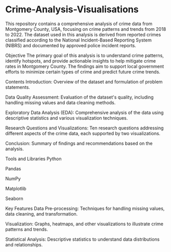 # Crime-Analysis-Visualisations
This repository contains a comprehensive analysis of crime data from Montgomery County, USA, focusing on crime patterns and trends from 2018 to 2022. The dataset used in this analysis is derived from reported crimes classified according to the National Incident-Based Reporting System (NIBRS) and documented by approved police incident reports.

Objective
The primary goal of this analysis is to understand crime patterns, identify hotspots, and provide actionable insights to help mitigate crime rates in Montgomery County. The findings aim to support local government efforts to minimize certain types of crime and predict future crime trends.

Contents
Introduction: Overview of the dataset and formulation of problem statements.

Data Quality Assessment: Evaluation of the dataset's quality, including handling missing values and data cleaning methods.

Exploratory Data Analysis (EDA): Comprehensive analysis of the data using descriptive statistics and various visualization techniques.

Research Questions and Visualizations: Ten research questions addressing different aspects of the crime data, each supported by two visualizations.

Conclusion: Summary of findings and recommendations based on the analysis.

Tools and Libraries
Python

Pandas

NumPy

Matplotlib

Seaborn

Key Features
Data Pre-processing: Techniques for handling missing values, data cleaning, and transformation.

Visualization: Graphs, heatmaps, and other visualizations to illustrate crime patterns and trends.

Statistical Analysis: Descriptive statistics to understand data distributions and relationships.
